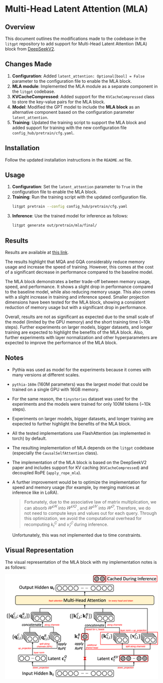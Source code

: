 # Multi-Head Latent Attention (MLA)

## Overview
This document outlines the modifications made to the codebase in the `litgpt` repository to add support for Multi-Head Latent Attention (MLA) block from [DeepSeekV2](https://arxiv.org/abs/2405.04434).

## Changes Made
1. **Configuration**: Added `latent_attention: Optional[bool] = False` parameter to the configuration file to enable the MLA block.
2. **MLA module**: Implemented the MLA module as a separate component in the `litgpt` codebase.
3. **KVCacheCompressed**: Added support for the `KVCacheCompressed` class to store the key-value pairs for the MLA block.
4. **Model**: Modified the GPT model to include the **MLA block** as an alternative component based on the configuration parameter `latent_attention`.
5. **Training**: Updated the training script to support the MLA block and added support for training with the new configuration file `config_hub/pretrain/cfg.yaml`.

## Installation
Follow the updated installation instructions in the `README.md` file.

## Usage
1. **Configuration**: Set the `latent_attention` parameter to `True` in the configuration file to enable the MLA block.
2. **Training**: Run the training script with the updated configuration file.
    ```bash
    litgpt pretrain --config config_hub/pretrain/cfg.yaml
    ```
3. **Inference**: Use the trained model for inference as follows:
    ```bash
    litgpt generate out/pretrain/mla/final/
    ```

## Results
Results are available at [this link](https://docs.google.com/spreadsheets/d/1-VnTDoK5JuNPGMjory_z1hQkI7y-RgiTpTsUpa3bVEg/edit?usp=sharing).

The results highlight that MQA and GQA considerably reduce memory usage and increase the speed of training. However, this comes at the cost of a significant decrease in performance compared to the baseline model.

The MLA block demonstrates a better trade-off between memory usage, speed, and performance. It shows a slight drop in performance compared to the baseline model, while also reducing memory usage. This also comes with a slight increase in training and inference speed. Smaller projection dimensions have been tested for the MLA block, showing a consistent reduction of memory usage but with a significant drop in performance.

Overall, results are not as significant as expected due to the small scale of the model (limited by the GPU memory) and the short training time (~10k steps). Further experiments on larger models, bigger datasets, and longer training are expected to highlight the benefits of the MLA block. Also, further experiments with layer normalization and other hyperparameters are expected to improve the performance of the MLA block.

## Notes
- Pythia was used as model for the experiments because it comes with many versions at different scales.
- `pythia-160m` (160M parameters) was the largest model that could be trained on a single GPU with 16GB memory.
- For the same reason, the `tinystories` dataset was used for the experiments and the models were trained for only 100M tokens (~10k steps).
- Experiments on larger models, bigger datasets, and longer training are expected to further highlight the benefits of the MLA block.
- All the tested implementations use FlashAttention (as implemented in torch) by default.
- The resulting implementation of MLA depends on the `litgpt` codebase (especially the `CausalSelfAttention` class).
- The implementation of the MLA block is based on the DeepSeekV2 paper and includes support for KV caching (`KVCacheCompressed`) and decoupled RoPE (`apply_rope_mla`).
- A further improvement would be to optimize the implementation for speed and memory usage (for example, by merging matrices at inference like in LoRA).
    > Fortunately, due to the associative law of matrix multiplication, we can absorb $𝑊^{𝑈𝐾}$ into $𝑊^{𝑈𝑄}$ , and $𝑊^{𝑈𝑉}$ into $𝑊^{𝑂}$. Therefore, we do not need to compute keys and values out for each query. Through this optimization, we avoid the computational overhead for recomputing $k^C_t$ and $v^𝐶_𝑡$ during inference.

    Unfortunately, this was not implemented due to time constraints.

## Visual Representation
The visual representation of the MLA block with my implementation notes is as follows:

![MLA Block](./mla.png)
